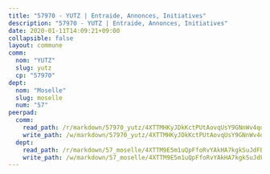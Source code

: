 ```yaml
---
title: "57970 - YUTZ | Entraide, Annonces, Initiatives"
description: "57970 - YUTZ | Entraide, Annonces, Initiatives"
date: 2020-01-11T14:09:21+09:00
collapsible: false
layout: commune
comm:
  nom: "YUTZ"
  slug: yutz
  cp: "57970"
dept:
  nom: "Moselle"
  slug: moselle
  num: "57"
peerpad:
  comm:
    read_path: /r/markdown/57970_yutz/4XTTMHKyJDkKctPUtAovqUsY9GNnWv4qqiVBXg5oP6h8WYyXV
    write_path: /w/markdown/57970_yutz/4XTTMHKyJDkKctPUtAovqUsY9GNnWv4qqiVBXg5oP6h8WYyXV-K3TgU58RGp3QMFXjUGrQ1Ca32oU6DNrxrZJj16ym2NNqJcD7DPUNR2v86AKGD9H3GS52pFZ4dERABRXEioExB8g1atZeZtzBoTwQdkJTnH4ftE37ejrtmMnZeJmrzp8avsTsGWaB
  dept:
    read_path: /r/markdown/57_moselle/4XTTM9E5m1uQpFfoRvYAkHA7kgkSuJdFBSCmoLnZ6YvxmqAKj
    write_path: /w/markdown/57_moselle/4XTTM9E5m1uQpFfoRvYAkHA7kgkSuJdFBSCmoLnZ6YvxmqAKj-K3TgTxpsRhjGfb3pJqDaX4rYTLkyLoK3BLA4awBfhTSCoyNhResrhhmfsEF8aKnccedt5XoBzWeRYfKxQxNKv71ETcpGharLRE7rdgTKY3uSaW3Du2dz8v23YEY268mfYmweTFnR
---
```


